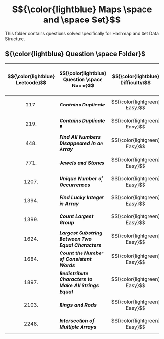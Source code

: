 # $${\color{lightblue} Maps \space and \space Set}$$

This folder contains questions solved specifically for Hashmap and Set Data Structure.

## ${\color{lightblue} Question \space Folder}$

| $${\color{lightblue} Leetcode}$$ | $${\color{lightblue} Question \space Name}$$ | $${\color{lightblue} Difficulty}$$ | $${\color{lightblue} Links}$$ | $${\color{lightblue} Hints}$$ | $${\color{lightblue} Map \space and \space Set \space Concepts}$$ | $${\color{lightblue} Companies}$$ |
|-|-|-|-|-|-|-|
| $${217.}$$ | ***Contains Duplicate*** | $${\color{lightgreen} Easy}$$ | [Problem217](https://leetcode.com/problems/contains-duplicate/description/) | [Hints](https://leetcode.com/problems/contains-duplicate/solutions/4722412/contains-duplicate-simplified-java/) | ***Unique*** | ***Yahoo*** |
| $${219.}$$ | ***Contains Duplicate II*** | $${\color{lightgreen} Easy}$$ | [Problem219](https://leetcode.com/problems/contains-duplicate-ii/description/) | [Hints](https://leetcode.com/problems/contains-duplicate-ii/solutions/4722574/contains-duplicate-ii-simplified-java/) | ***Index Count, Unique*** | ***Amazon, Google*** |
| $${448.}$$ | ***Find All Numbers Disappeared in an Array*** | $${\color{lightgreen} Easy}$$ | [Problem448](https://leetcode.com/problems/find-all-numbers-disappeared-in-an-array/description/) | [Hints](https://leetcode.com/problems/find-all-numbers-disappeared-in-an-array/solutions/4724300/find-all-numbers-disappeared-in-an-array-simplified-java/) | ***Unique*** | ***Google, TCS*** |
| $${771.}$$ | ***Jewels and Stones*** | $${\color{lightgreen} Easy}$$ | [Problem771](https://leetcode.com/problems/jewels-and-stones/description/) | [Hints](https://leetcode.com/problems/jewels-and-stones/solutions/4724828/jewels-and-stones-simplified-java/) | ***Frequency Count*** | ***Amazon*** |
| $${1207.}$$ | ***Unique Number of Occurrences*** | $${\color{lightgreen} Easy}$$ | [Problem1207](https://leetcode.com/problems/unique-number-of-occurrences/description/?envType=daily-question&envId=2024-01-17) | [Hints](https://leetcode.com/problems/unique-number-of-occurrences/solutions/4579366/unique-number-of-occurrences-simplified-java/) | ***Frequency Count*** | ***Amazon, Google*** |
| $${1394.}$$ | ***Find Lucky Integer in Array*** | $${\color{lightgreen} Easy}$$ | [Problem1394](https://leetcode.com/problems/find-lucky-integer-in-an-array/description/) | [Hints](https://leetcode.com/problems/find-lucky-integer-in-an-array/solutions/4733931/find-lucky-integer-in-the-array-simplified-java/) | ***Frequency Count*** | ***TCS*** |
| $${1399.}$$ | ***Count Largest Group*** | $${\color{lightgreen} Easy}$$ | [Problem1399](https://leetcode.com/problems/count-largest-group/description/) | [Hints](https://leetcode.com/problems/count-largest-group/solutions/4736353/count-largest-group-simplified-java/) | ***Frequency Count, Sort*** | ***Amazon, Google*** |
| $${1624.}$$ | ***Largest Substring Between Two Equal Characters*** | $${\color{lightgreen} Easy}$$ | [Problem1624](https://leetcode.com/problems/largest-substring-between-two-equal-characters/description/?envType=daily-question&envId=2023-12-31) | [Hints](https://leetcode.com/problems/largest-substring-between-two-equal-characters/solutions/4481664/largest-substring-between-two-equal-characters-simplified/) | ***Index Count, String*** | ***Unknown*** |
| $${1684.}$$ | ***Count the Number of Consistent Words*** | $${\color{lightgreen} Easy}$$ | [Problem1684](https://leetcode.com/problems/count-the-number-of-consistent-strings/description/) | [Hints](https://leetcode.com/problems/count-the-number-of-consistent-strings/solutions/4736870/count-the-number-of-consistent-words-simplified-java/) | ***Unique*** | ***Microsoft*** |
| $${1897.}$$ | ***Redistribute Characters to Make All Strings Equal*** | $${\color{lightgreen} Easy}$$ | [Problem1897](https://leetcode.com/problems/redistribute-characters-to-make-all-strings-equal/description/?envType=daily-question&envId=2023-12-30) | [Hints](https://leetcode.com/problems/redistribute-characters-to-make-all-strings-equal/solutions/4476699/redistribute-characters-to-make-all-strings-equal-simplified/) | ***Frequency Count*** | ***Unknown*** |
| $${2103.}$$ | ***Rings and Rods*** | $${\color{lightgreen} Easy}$$ | [Problem2103](https://leetcode.com/problems/rings-and-rods/description/) | [Hints](https://leetcode.com/problems/rings-and-rods/solutions/4739871/rings-and-rods-simplified-java/) | ***Table Search, Unique, String*** | ***Amazon, Microsoft*** |
| $${2248.}$$ | ***Intersection of Multiple Arrays*** | $${\color{lightgreen} Easy}$$ | [Problem2248](https://leetcode.com/problems/intersection-of-multiple-arrays/description/) | [Hints](https://leetcode.com/problems/intersection-of-multiple-arrays/solutions/4740014/intersection-of-multiple-arrays-simplified-java/) | ***Table Search, Unique*** | ***Microsoft, Spotify*** |


